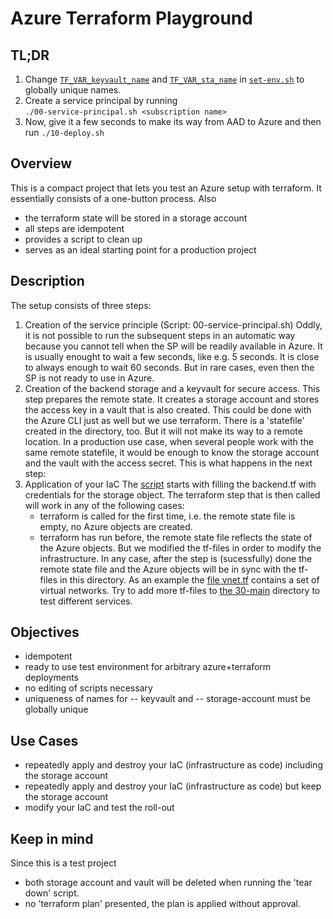# Azure Terraform Playground

## TL;DR
1. Change 
[`TF_VAR_keyvault_name`](./set-env.sh#L5)
and
[`TF_VAR_sta_name`](./set-env.sh#L9)
in
[`set-env.sh`](./set-env.sh)
to globally unique names.
2. Create a service principal by running  
        ```
        ./00-service-principal.sh <subscription name>
        ```
3. Now, give it a few seconds to make its way from AAD to Azure and then run
        ```
        ./10-deploy.sh
        ```

## Overview
This is a compact project that lets you test an Azure setup with terraform.
It essentially consists of a one-button process.
Also
- the terraform state will be stored in a storage account
- all steps are idempotent
- provides a script to clean up
- serves as an ideal starting point for a production project

## Description
The setup consists of three steps:
1. Creation of the service principle (Script: 00-service-principal.sh)
  Oddly, it is not possible to run the subsequent steps in an automatic way because you cannot tell when the SP will be readily available in Azure.
  It is usually enought to wait a few seconds, like e.g. 5 seconds. It is close to always enough to wait 60 seconds. But in rare cases, even then the SP is not ready to use in Azure.
2. Creation of the backend storage and a keyvault for secure access.
  This step prepares the remote state. It creates a storage account and stores the access key in a vault that is also created. This could be done with the Azure CLI just as well but we use terraform. There is a 'statefile' created in the directory, too. But it will not make its way to a remote location.
  In a production use case, when several people work with the same remote statefile, it would be enough to know the storage account and the vault with the access secret. This is what happens in the next step:
3. Application of your IaC
  The [script](./30-main) starts with filling the backend.tf with credentials for the storage object. The terraform step that is then called  will work in any of the following cases:
    - terraform is called for the first time, i.e. the remote state file is empty, no Azure objects are created.
    - terraform has run before, the remote state file reflects the state of the Azure objects. But we modified the tf-files in order to modify the infrastructure.
  In any case, after the step is (sucessfully) done the remote state file and the Azure objects will be in sync with the tf-files in this directory.
  As an example the [file vnet.tf](./30-main/vnet.tf) contains a set of virtual networks. Try to add more tf-files to [the 30-main](./30-main) directory to test different services.
  


## Objectives
- idempotent
- ready to use test environment for arbitrary azure+terraform deployments
- no editing of scripts necessary
- uniqueness of names for
-- keyvault and
-- storage-account
  must be globally unique
<!--
## Usage
1. create the service principal
    ```
    ./00-service-principal.sh
    ```
   Wait a few seconds until Azure is able to us
2.
-->

## Use Cases
- repeatedly apply and destroy your IaC (infrastructure as code) including the storage account
- repeatedly apply and destroy your IaC (infrastructure as code) but keep the storage account
- modify your IaC and test the roll-out

## Keep in mind
Since this is a test project 
- both storage account and vault will be deleted when running the 'tear down' script.
- no 'terraform plan' presented, the plan is applied without approval.
